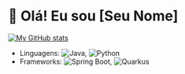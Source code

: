 # 👋 Olá! Eu sou [Seu Nome]


[![My GitHub stats](https://github-readme-stats.vercel.app/api?username=jonat-has&show_icons=true&theme=radical)](https://github.com/jonat-has/github-readme-stats)


- Linguagens: ![Java](https://img.shields.io/badge/Java-%23ED8B00.svg?style=for-the-badge&logo=java&logoColor=white), ![Python](https://img.shields.io/badge/Python-%2314354C.svg?style=for-the-badge&logo=python&logoColor=white)
- Frameworks: ![Spring Boot](https://img.shields.io/badge/Spring%20Boot-%236DB33F.svg?style=for-the-badge&logo=spring&logoColor=white), ![Quarkus](https://img.shields.io/badge/Quarkus-%2320256D.svg?style=for-the-badge&logo=quarkus&logoColor=white)

